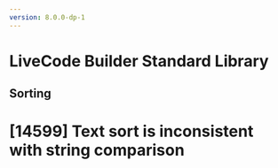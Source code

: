 ```yaml
---
version: 8.0.0-dp-1
---
```

# LiveCode Builder Standard Library
## Sorting

# [14599] Text sort is inconsistent with string comparison
